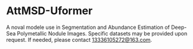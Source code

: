 # AttMSD-Uformer
A noval modele use in Segmentation and Abundance Estimation of Deep-Sea Polymetallic Nodule Images.
Specific datasets may be provided upon request. If needed, please contact 13336105272@163.com.
